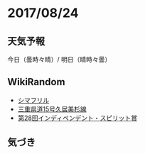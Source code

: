 # 2017/08/24

## 天気予報

今日（曇時々晴）/ 明日（晴時々曇）

## WikiRandom

* [シマフリル](https://ja.wikipedia.org/wiki/%E3%82%B7%E3%83%9E%E3%83%95%E3%83%AA%E3%83%AB)
* [三重県道15号久居美杉線](https://ja.wikipedia.org/wiki/%E4%B8%89%E9%87%8D%E7%9C%8C%E9%81%9315%E5%8F%B7%E4%B9%85%E5%B1%85%E7%BE%8E%E6%9D%89%E7%B7%9A)
* [第28回インディペンデント・スピリット賞](https://ja.wikipedia.org/wiki/%E7%AC%AC28%E5%9B%9E%E3%82%A4%E3%83%B3%E3%83%87%E3%82%A3%E3%83%9A%E3%83%B3%E3%83%87%E3%83%B3%E3%83%88%E3%83%BB%E3%82%B9%E3%83%94%E3%83%AA%E3%83%83%E3%83%88%E8%B3%9E)

## 気づき

